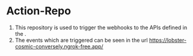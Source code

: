 # Action-Repo
1. This repository is used to trigger the webhooks to the APIs defined in the <webhook-repo>.
2. The events which are triggered can be seen in the url https://lobster-cosmic-conversely.ngrok-free.app/